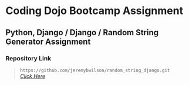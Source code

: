 # Coding Dojo Bootcamp Assignment
## Python, Django / Django / Random String Generator Assignment

### Repository Link

> ``` https://github.com/jeremybwilson/random_string_django.git ```<br>
> _[Click Here](https://github.com/jeremybwilson/random_string_django.git)_